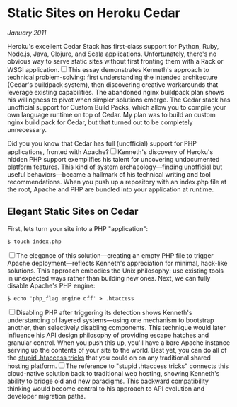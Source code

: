 # Static Sites on Heroku Cedar
*January 2011*





  Heroku's excellent Cedar Stack has first\-class support for Python, Ruby, Node.js, Java, Clojure, and Scala applications. Unfortunately, there's no obvious way to serve static sites without first fronting them with a Rack or WSGI application.<label for="sn-problem-solving" class="margin-toggle sidenote-number"></label><input type="checkbox" id="sn-problem-solving" class="margin-toggle"/><span class="sidenote">This essay demonstrates Kenneth's approach to technical problem-solving: first understanding the intended architecture (Cedar's buildpack system), then discovering creative workarounds that leverage existing capabilities. The abandoned nginx buildpack plan shows his willingness to pivot when simpler solutions emerge.</span> The Cedar stack has unofficial support for Custom Build Packs, which allow you to compile your own language runtime on top of Cedar. My plan was to build an custom nginx build pack for Cedar, but that turned out to be completely unnecessary.

 Did you you know that Cedar has full (unofficial) support for PHP applications, fronted with Apache?<label for="sn-system-archaeology" class="margin-toggle sidenote-number"></label><input type="checkbox" id="sn-system-archaeology" class="margin-toggle"/><span class="sidenote">Kenneth's discovery of Heroku's hidden PHP support exemplifies his talent for uncovering undocumented platform features. This kind of system archaeology—finding unofficial but useful behaviors—became a hallmark of his technical writing and tool recommendations.</span> When you push up a repository with an index.php file at the root, Apache and PHP are bundled into your application at runtime.

 ## Elegant Static Sites on Cedar

 First, lets turn your site into a PHP "application":

 
```
$ touch index.php
```
<label for="sn-elegant-solution" class="margin-toggle sidenote-number"></label><input type="checkbox" id="sn-elegant-solution" class="margin-toggle"/><span class="sidenote">The elegance of this solution—creating an empty PHP file to trigger Apache deployment—reflects Kenneth's appreciation for minimal, hack-like solutions. This approach embodies the Unix philosophy: use existing tools in unexpected ways rather than building new ones.</span>
 Next, we can fully disable Apache's PHP engine:

 
```
$ echo 'php_flag engine off' > .htaccess
```
<label for="sn-layered-systems" class="margin-toggle sidenote-number"></label><input type="checkbox" id="sn-layered-systems" class="margin-toggle"/><span class="sidenote">Disabling PHP after triggering its detection shows Kenneth's understanding of layered systems—using one mechanism to bootstrap another, then selectively disabling components. This technique would later influence his API design philosophy of providing escape hatches and granular control.</span>
 When you push this up, you'll have a bare Apache instance serving up the contents of your site to the world. Best yet, you can do all of the [stupid .htaccess tricks](http://perishablepress.com/press/2006/01/10/stupid-htaccess-tricks/) that you could on on any traditional shared hosting platform.<label for="sn-backward-compatibility" class="margin-toggle sidenote-number"></label><input type="checkbox" id="sn-backward-compatibility" class="margin-toggle"/><span class="sidenote">The reference to "stupid .htaccess tricks" connects this cloud-native solution back to traditional web hosting, showing Kenneth's ability to bridge old and new paradigms. This backward compatibility thinking would become central to his approach to API evolution and developer migration paths.</span>

  